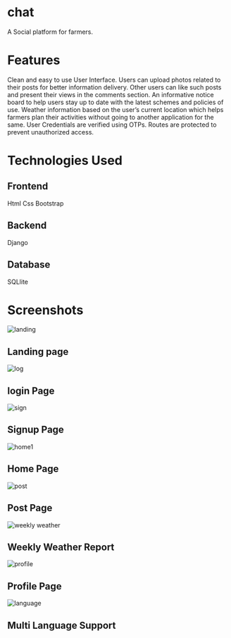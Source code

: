# chat
A Social platform for farmers.

# Features
Clean and easy to use User Interface.
Users can upload photos related to their posts for better information delivery.
Other users can like such posts and present their views in the comments section.
An informative notice board to help users stay up to date with the latest schemes and policies of use.
Weather information based on the user’s current location which helps farmers plan their activities without going to another application for the same.
User Credentials are verified using OTPs.
Routes are protected to prevent unauthorized access.


# Technologies Used
## Frontend 
Html
Css
Bootstrap

## Backend
Django

## Database
SQLlite

# Screenshots

![landing](https://user-images.githubusercontent.com/52460060/106358353-be2b7b00-6331-11eb-8840-16b328eaa3e1.JPG)
## Landing page

![log](https://user-images.githubusercontent.com/52460060/106358493-9852a600-6332-11eb-8f92-05ec49d1550f.JPG)
## login Page

![sign](https://user-images.githubusercontent.com/52460060/106358516-ba4c2880-6332-11eb-9fa4-3444c92767b7.JPG)
## Signup Page

![home1](https://user-images.githubusercontent.com/52460060/106358530-cfc15280-6332-11eb-9cce-4ed34955dba5.JPG)
## Home Page


![post](https://user-images.githubusercontent.com/52460060/106358548-e9629a00-6332-11eb-8112-648e861bf7b5.JPG)
## Post Page

![weekly weather](https://user-images.githubusercontent.com/52460060/106358561-01d2b480-6333-11eb-9c2e-d29ec3b5dd87.JPG)
## Weekly Weather Report

![profile](https://user-images.githubusercontent.com/52460060/106358577-1ca52900-6333-11eb-8024-37cb2d1613a4.JPG)
## Profile Page


![language](https://user-images.githubusercontent.com/52460060/106358598-3a728e00-6333-11eb-8cd0-6682c3298397.JPG)
## Multi Language Support



